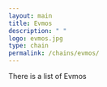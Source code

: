 ```yaml
---
layout: main
title: Evmos
description: " "
logo: evmos.jpg
type: chain
permalink: /chains/evmos/
---
```



There is a list of Evmos
